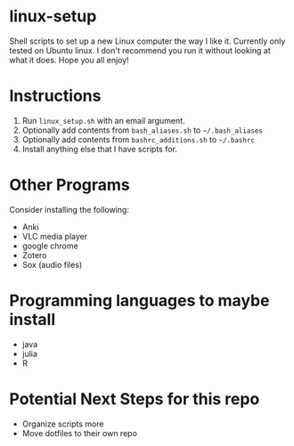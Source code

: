 # linux-setup
Shell scripts to set up a new Linux computer the way I like it.
Currently only tested on Ubuntu linux.
I don't recommend you run it without looking at what it does.
Hope you all enjoy!

# Instructions
1. Run `linux_setup.sh` with an email argument.
2. Optionally add contents from `bash_aliases.sh` to `~/.bash_aliases`
3. Optionally add contents from `bashrc_additions.sh` to `~/.bashrc`
4. Install anything else that I have scripts for.

# Other Programs
Consider installing the following:
- Anki
- VLC media player
- google chrome
- Zotero
- Sox (audio files)

# Programming languages to maybe install
- java
- julia
- R

# Potential Next Steps for this repo
- Organize scripts more
- Move dotfiles to their own repo
